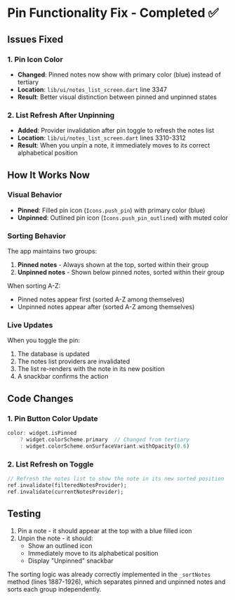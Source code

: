 # Pin Functionality Fix - Completed ✅

## Issues Fixed

### 1. Pin Icon Color
- **Changed**: Pinned notes now show with primary color (blue) instead of tertiary
- **Location**: `lib/ui/notes_list_screen.dart` line 3347
- **Result**: Better visual distinction between pinned and unpinned states

### 2. List Refresh After Unpinning
- **Added**: Provider invalidation after pin toggle to refresh the notes list
- **Location**: `lib/ui/notes_list_screen.dart` lines 3310-3312
- **Result**: When you unpin a note, it immediately moves to its correct alphabetical position

## How It Works Now

### Visual Behavior
- **Pinned**: Filled pin icon (`Icons.push_pin`) with primary color (blue)
- **Unpinned**: Outlined pin icon (`Icons.push_pin_outlined`) with muted color

### Sorting Behavior
The app maintains two groups:
1. **Pinned notes** - Always shown at the top, sorted within their group
2. **Unpinned notes** - Shown below pinned notes, sorted within their group

When sorting A-Z:
- Pinned notes appear first (sorted A-Z among themselves)
- Unpinned notes appear after (sorted A-Z among themselves)

### Live Updates
When you toggle the pin:
1. The database is updated
2. The notes list providers are invalidated
3. The list re-renders with the note in its new position
4. A snackbar confirms the action

## Code Changes

### 1. Pin Button Color Update
```dart
color: widget.isPinned 
    ? widget.colorScheme.primary  // Changed from tertiary
    : widget.colorScheme.onSurfaceVariant.withOpacity(0.6)
```

### 2. List Refresh on Toggle
```dart
// Refresh the notes list to show the note in its new sorted position
ref.invalidate(filteredNotesProvider);
ref.invalidate(currentNotesProvider);
```

## Testing
1. Pin a note - it should appear at the top with a blue filled icon
2. Unpin the note - it should:
   - Show an outlined icon
   - Immediately move to its alphabetical position
   - Display "Unpinned" snackbar

The sorting logic was already correctly implemented in the `_sortNotes` method (lines 1887-1926), which separates pinned and unpinned notes and sorts each group independently.
